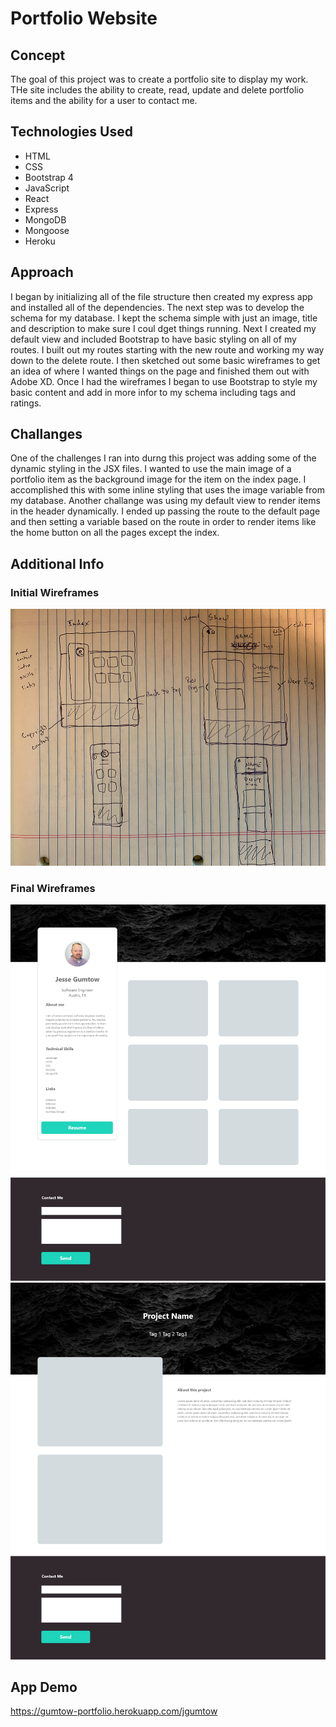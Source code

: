 # Portfolio Website

## Concept
The goal of this project was to create a portfolio site to display my work. THe site includes the ability to create, read, update and delete portfolio items and the ability for a user to contact me. 

## Technologies Used
- HTML
- CSS
- Bootstrap 4
- JavaScript
- React
- Express
- MongoDB
- Mongoose
- Heroku

## Approach
I began by initializing all of the file structure then created my express app and installed all of the dependencies. The next step was to  develop the schema for my database. I kept the schema simple with just an image, title and description to make sure I coul dget things running. Next I created my default view and included Bootstrap to have basic styling on all of my routes. I built out my routes starting with the new route and working my way down to the delete route. I then sketched out some basic wireframes to get an idea of where I wanted things on the page and finished them out with Adobe XD. Once I had the wireframes I began to use Bootstrap to style my basic content and add in more infor to my schema including tags and ratings. 

## Challanges
One of the challenges I ran into durng this project was adding some of the dynamic styling in the JSX files. I wanted to use the main image of a portfolio item as the background image for the item on the index page. I accomplished this with some inline styling that uses the image variable from my database. Another challange was using my default view to render items in the header dynamically. I ended up passing the route to the default page and then setting a variable based on the route in order to render items like the home button on all the pages except the index.

## Additional Info

### Initial Wireframes
<img src="public/img/wireframe-rough-edit.jpg">

### Final Wireframes
<img src="public/img/Gumtow%20Portfolio%20Home.png">
<img src="public/img/Show%20Page.png">

## App Demo
<https://gumtow-portfolio.herokuapp.com/jgumtow>
